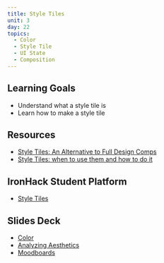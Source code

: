```yaml
---
title: Style Tiles
unit: 3
day: 22
topics:
  - Color
  - Style Tile
  - UI State
  - Composition
---
```

## Learning Goals
- Understand what a style tile is
- Learn how to make a style tile

## Resources
- [Style Tiles: An Alternative to Full Design Comps](https://webdesign.tutsplus.com/articles/style-tiles-an-alternative-to-full-design-comps--webdesign-7232)
- [Style Tiles: when to use them and how to do it](http://styletil.es/)

## IronHack Student Platform
- [Style Tiles](http://learn.ironhack.com/#/learning_unit/7092)

## Slides Deck
- [Color](https://drive.google.com/open?id=1LW_dGsuH7gB1cZI2piFv92CypyeCYpCGT60hrOxZ74Q)
- [Analyzing Aesthetics](http://learn.ironhack.com/#/learning_unit/7069)
- [Moodboards](http://learn.ironhack.com/#/learning_unit/7086)
